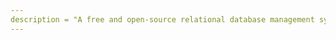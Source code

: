 ```yaml
---
description = "A free and open-source relational database management system (RDBMS) emphasizing extensibility and SQL compliance."
---
```

